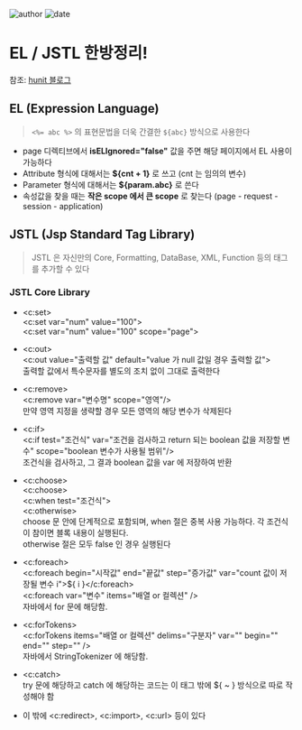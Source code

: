 ﻿
![author](https://img.shields.io/badge/author-daesungRa-lightgray.svg?style=flat-square)
![date](https://img.shields.io/badge/date-190107-lightgray.svg?style=flat-square)

# EL / JSTL 한방정리!

참조: [hunit 블로그](https://hunit.tistory.com/203)

## EL (Expression Language)
> <code>&lt;%= abc %&gt;</code> 의 표현문법을 더욱 간결한 <code>${abc}</code> 방식으로 사용한다

- page 디렉티브에서 <strong>isELIgnored="false"</strong> 값을 주면 해당 페이지에서 EL 사용이 가능하다
- Attribute 형식에 대해서는 <strong>${cnt + 1}</strong> 로 쓰고 (cnt 는 임의의 변수)
- Parameter 형식에 대해서는 **${param.abc}** 로 쓴다
- 속성값을 찾을 때는 **작은 scope 에서 큰 scope** 로 찾는다 (page - request - session - application)

## JSTL (Jsp Standard Tag Library)

> JSTL 은 자신만의 Core, Formatting, DataBase, XML, Function 등의 태그를 추가할 수 있다

### JSTL Core Library

- <c:set><br/>
<c:set var="num" value="100"><br/>
<c:set var="num" value="100" scope="page">

- <c:out><br/>
<c:out value="출력할 값" default="value 가 null 값일 경우 출력할 값"><br/>
출력할 값에서 특수문자를 별도의 조치 없이 그대로 출력한다

- <c:remove><br/>
<c:remove var="변수명" scope="영역"/><br/>
만약 영역 지정을 생략할 경우 모든 영역의 해당 변수가 삭제된다

- <c:if><br/>
<c:if test="조건식" var="조건을 검사하고 return 되는 boolean 값을 저장할 변수" scope="boolean 변수가 사용될 범위"/><br/>
조건식을 검사하고, 그 결과 boolean 값을 var 에 저장하여 반환

- <c:choose><br/>
<c:choose><br/>
<c:when test="조건식"><br/>
<c:otherwise><br/>
choose 문 안에 단계적으로 포함되며, when 절은 중복 사용 가능하다. 각 조건식이 참이면 블록 내용이 실행된다.<br/>otherwise 절은 모두 false 인 경우 실행된다

- <c:foreach><br/>
<c:foreach begin="시작값" end="끝값" step="증가값" var="count 값이 저장될 변수 i">${ i }</c:foreach><br/>
<c:foreach var="변수" items="배열 or 컬렉션" /><br/>
자바에서 for 문에 해당함.

- <c:forTokens><br/>
<c:forTokens items="배열 or 컬렉션" delims="구분자" var="" begin="" end="" step="" /><br/>
자바에서 StringTokenizer 에 해당함.

- <c:catch><br/>
try  문에 해당하고 catch 에 해당하는 코드는 이 태그 밖에 ${ ~ } 방식으로 따로 작성해야 함

- 이 밖에 <c:redirect>, <c:import>, <c:url> 등이 있다








